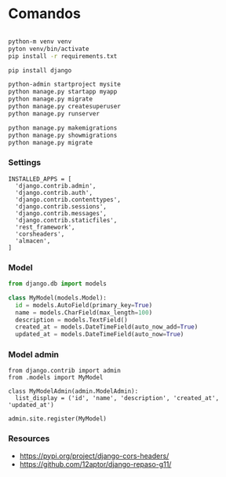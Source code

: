 
# Comandos

```bash

python-m venv venv
pyton venv/bin/activate
pip install -r requirements.txt

pip install django

python-admin startproject mysite
python manage.py startapp myapp
python manage.py migrate
python manage.py createsuperuser
python manage.py runserver

python manage.py makemigrations
python manage.py showmigrations
python manage.py migrate
```

### Settings

```
INSTALLED_APPS = [
  'django.contrib.admin',
  'django.contrib.auth',
  'django.contrib.contenttypes',
  'django.contrib.sessions',
  'django.contrib.messages',
  'django.contrib.staticfiles',
  'rest_framework',
  'corsheaders',
  'almacen',
]
```

### Model

```python
from django.db import models

class MyModel(models.Model):
  id = models.AutoField(primary_key=True)
  name = models.CharField(max_length=100)
  description = models.TextField()
  created_at = models.DateTimeField(auto_now_add=True)
  updated_at = models.DateTimeField(auto_now=True)
```

### Model admin

```
from django.contrib import admin
from .models import MyModel

class MyModelAdmin(admin.ModelAdmin):
  list_display = ('id', 'name', 'description', 'created_at', 'updated_at')

admin.site.register(MyModel)
```

### Resources

* https://pypi.org/project/django-cors-headers/
* https://github.com/12aptor/django-repaso-g11/